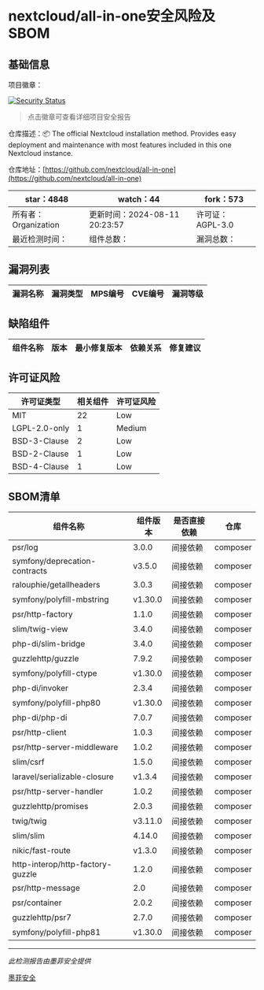 # nextcloud/all-in-one安全风险及SBOM

## 基础信息

项目徽章：

[![Security Status](https://www.murphysec.com/platform3/v31/badge/1822706239133741056.svg)](https://www.murphysec.com/console/report/1691515638463221760/1822706239133741056)

> 点击徽章可查看详细项目安全报告

仓库描述：📦 The official Nextcloud installation method. Provides easy deployment and maintenance with most features included in this one Nextcloud instance.

仓库地址：[https://github.com/nextcloud/all-in-one](https://github.com/nextcloud/all-in-one)

| star：4848 | watch：44 | fork：573 |
| ----------- | -------------- | ------------ |
| 所有者：Organization | 更新时间：2024-08-11 20:23:57 | 许可证：AGPL-3.0 |
| 最近检测时间： | 组件总数： | 漏洞总数： |




## 漏洞列表

| 漏洞名称 | 漏洞类型 | MPS编号 | CVE编号 | 漏洞等级 |
| ------- | ------ | ------- | ------ | ----- |





## 缺陷组件

| 组件名称 | 版本 | 最小修复版本 | 依赖关系 | 修复建议 |
| -------- | ---- | ------------ | -------- | -------- |





## 许可证风险

| 许可证类型 | 相关组件 | 许可证风险 |
| ---------- | -------- | ---------- |
|MIT|22|Low|
|LGPL-2.0-only|1|Medium|
|BSD-3-Clause|2|Low|
|BSD-2-Clause|1|Low|
|BSD-4-Clause|1|Low|




## SBOM清单

| 组件名称 | 组件版本 | 是否直接依赖 | 仓库 |
| -------- | -------- | ------------ | ---- |
|psr/log|3.0.0|间接依赖|composer|
|symfony/deprecation-contracts|v3.5.0|间接依赖|composer|
|ralouphie/getallheaders|3.0.3|间接依赖|composer|
|symfony/polyfill-mbstring|v1.30.0|间接依赖|composer|
|psr/http-factory|1.1.0|间接依赖|composer|
|slim/twig-view|3.4.0|间接依赖|composer|
|php-di/slim-bridge|3.4.0|间接依赖|composer|
|guzzlehttp/guzzle|7.9.2|间接依赖|composer|
|symfony/polyfill-ctype|v1.30.0|间接依赖|composer|
|php-di/invoker|2.3.4|间接依赖|composer|
|symfony/polyfill-php80|v1.30.0|间接依赖|composer|
|php-di/php-di|7.0.7|间接依赖|composer|
|psr/http-client|1.0.3|间接依赖|composer|
|psr/http-server-middleware|1.0.2|间接依赖|composer|
|slim/csrf|1.5.0|间接依赖|composer|
|laravel/serializable-closure|v1.3.4|间接依赖|composer|
|psr/http-server-handler|1.0.2|间接依赖|composer|
|guzzlehttp/promises|2.0.3|间接依赖|composer|
|twig/twig|v3.11.0|间接依赖|composer|
|slim/slim|4.14.0|间接依赖|composer|
|nikic/fast-route|v1.3.0|间接依赖|composer|
|http-interop/http-factory-guzzle|1.2.0|间接依赖|composer|
|psr/http-message|2.0|间接依赖|composer|
|psr/container|2.0.2|间接依赖|composer|
|guzzlehttp/psr7|2.7.0|间接依赖|composer|
|symfony/polyfill-php81|v1.30.0|间接依赖|composer|


------

*此检测报告由墨菲安全提供*

[墨菲安全](www.murphysec.com)